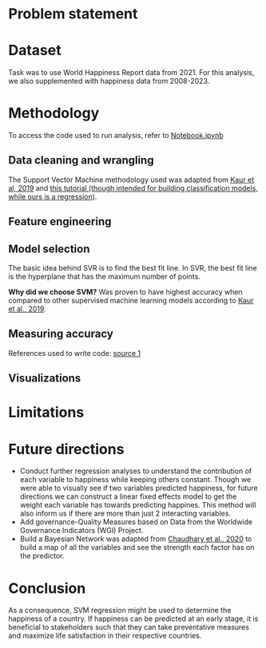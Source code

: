 # Problem statement 

# Dataset
Task was to use World Happiness Report data from 2021. For this analysis, we also supplemented with happiness data from 2008-2023.

# Methodology
To access the code used to run analysis, refer to [Notebook.ipynb](/Notebook.ipynb)

## Data cleaning and wrangling 
The Support Vector Machine methodology used was adapted from [Kaur et al, 2019](https://www.mdpi.com/2076-3417/9/8/1613) and [this tutorial (though intended for building classification models, while ours is a regression)](https://www.youtube.com/watch?v=8A7L0GsBiLQ). 

## Feature engineering 



## Model selection 
The basic idea behind SVR is to find the best fit line. In SVR, the best fit line is the hyperplane that has the maximum number of points.

**Why did we choose SVM?** Was proven to have highest accuracy when compared to other supervised machine learning models according to [Kaur et al., 2019](https://www.mdpi.com/2076-3417/9/8/1613).

## Measuring accuracy 

References used to write code: [source 1](https://github.com/AmirAli5/Machine-Learning/blob/main/Supervised%20Machine%20Learning/Regression/3.%20Support%20Vector%20Regression/Support%20Vector%20Regression.ipynb)

## Visualizations

# Limitations 

# Future directions 
* Conduct further regression analyses to understand the contribution of each variable to happiness while keeping others constant. Though we were able to visually see if two variables predicted happiness, for future directions we can construct a linear fixed effects model to get the weight each variable has towards predicting happines. This method will also inform us if there are more than just 2 interacting variables.
* Add governance-Quality Measures based on Data from the Worldwide Governance Indicators (WGI) Project.
* Build a Bayesian Network was adapted from [Chaudhary et al., 2020](https://arxiv.org/abs/2007.09181) to build a map of all the variables and see the strength each factor has on the predictor.

# Conclusion 
As a consequence, SVM regression might be used to determine the happiness of a country. If happiness can be predicted at an early stage, it is beneficial to stakeholders such that they can take preventative measures
and maximize life satisfaction in their respective countries.